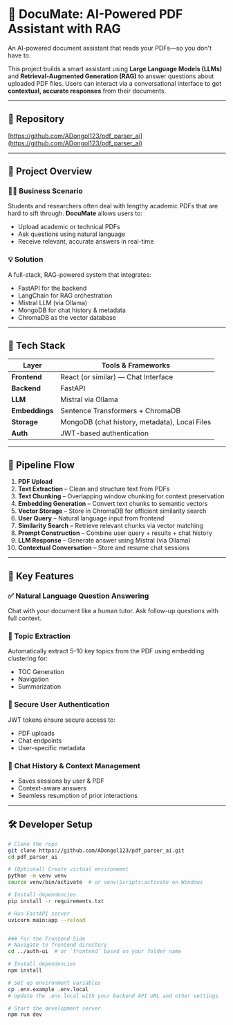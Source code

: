 # 📄 DocuMate: AI-Powered PDF Assistant with RAG

An AI-powered document assistant that reads your PDFs—so you don't have to.

This project builds a smart assistant using **Large Language Models (LLMs)** and **Retrieval-Augmented Generation (RAG)** to answer questions about uploaded PDF files. Users can interact via a conversational interface to get **contextual, accurate responses** from their documents.

---

## 🔗 Repository

[https://github.com/ADongol123/pdf_parser_ai](https://github.com/ADongol123/pdf_parser_ai)

---

## 🧠 Project Overview

### 👨‍🏫 Business Scenario

Students and researchers often deal with lengthy academic PDFs that are hard to sift through. **DocuMate** allows users to:

- Upload academic or technical PDFs
- Ask questions using natural language
- Receive relevant, accurate answers in real-time

### 💡 Solution

A full-stack, RAG-powered system that integrates:

- FastAPI for the backend
- LangChain for RAG orchestration
- Mistral LLM (via Ollama)
- MongoDB for chat history & metadata
- ChromaDB as the vector database

---

## 🧩 Tech Stack

| Layer            | Tools & Frameworks                               |
|------------------|---------------------------------------------------|
| **Frontend**     | React (or similar) — Chat Interface               |
| **Backend**      | FastAPI                                           |
| **LLM**          | Mistral via Ollama                                |
| **Embeddings**   | Sentence Transformers + ChromaDB                  |
| **Storage**      | MongoDB (chat history, metadata), Local Files     |
| **Auth**         | JWT-based authentication                          |

---

## 🔁 Pipeline Flow

1. **PDF Upload**
2. **Text Extraction** – Clean and structure text from PDFs
3. **Text Chunking** – Overlapping window chunking for context preservation
4. **Embedding Generation** – Convert text chunks to semantic vectors
5. **Vector Storage** – Store in ChromaDB for efficient similarity search
6. **User Query** – Natural language input from frontend
7. **Similarity Search** – Retrieve relevant chunks via vector matching
8. **Prompt Construction** – Combine user query + results + chat history
9. **LLM Response** – Generate answer using Mistral (via Ollama)
10. **Contextual Conversation** – Store and resume chat sessions

---

## 📌 Key Features

### ✅ Natural Language Question Answering

Chat with your document like a human tutor. Ask follow-up questions with full context.

### 🧠 Topic Extraction

Automatically extract 5–10 key topics from the PDF using embedding clustering for:

- TOC Generation
- Navigation
- Summarization

### 🔐 Secure User Authentication

JWT tokens ensure secure access to:

- PDF uploads
- Chat endpoints
- User-specific metadata

### 💬 Chat History & Context Management

- Saves sessions by user & PDF
- Context-aware answers
- Seamless resumption of prior interactions

---

## 🛠️ Developer Setup

```bash
# Clone the repo
git clone https://github.com/ADongol123/pdf_parser_ai.git
cd pdf_parser_ai

# (Optional) Create virtual environment
python -m venv venv
source venv/bin/activate  # or venv\Scripts\activate on Windows

# Install dependencies
pip install -r requirements.txt

# Run FastAPI server 
uvicorn main:app --reload


### For the Frontend Side
# Navigate to frontend directory
cd ../auth-ui  # or `frontend` based on your folder name

# Install dependencies
npm install

# Set up environment variables
cp .env.example .env.local
# Update the .env.local with your backend API URL and other settings

# Start the development server
npm run dev

